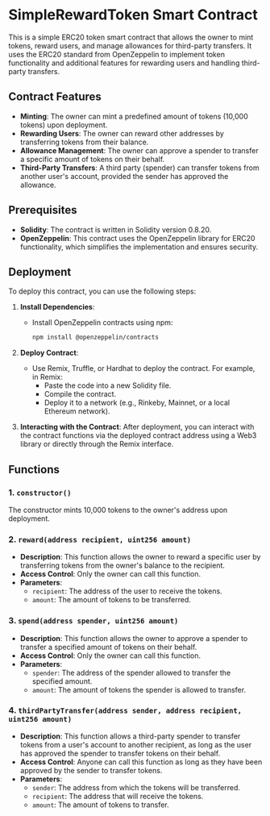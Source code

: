 # SimpleRewardToken Smart Contract

This is a simple ERC20 token smart contract that allows the owner to mint tokens, reward users, and manage allowances for third-party transfers. It uses the ERC20 standard from OpenZeppelin to implement token functionality and additional features for rewarding users and handling third-party transfers.

## Contract Features

- **Minting**: The owner can mint a predefined amount of tokens (10,000 tokens) upon deployment.
- **Rewarding Users**: The owner can reward other addresses by transferring tokens from their balance.
- **Allowance Management**: The owner can approve a spender to transfer a specific amount of tokens on their behalf.
- **Third-Party Transfers**: A third party (spender) can transfer tokens from another user's account, provided the sender has approved the allowance.

## Prerequisites

- **Solidity**: The contract is written in Solidity version 0.8.20.
- **OpenZeppelin**: This contract uses the OpenZeppelin library for ERC20 functionality, which simplifies the implementation and ensures security.

## Deployment

To deploy this contract, you can use the following steps:

1. **Install Dependencies**:
   - Install OpenZeppelin contracts using npm:
     ```bash
     npm install @openzeppelin/contracts
     ```

2. **Deploy Contract**:
   - Use Remix, Truffle, or Hardhat to deploy the contract. For example, in Remix:
     - Paste the code into a new Solidity file.
     - Compile the contract.
     - Deploy it to a network (e.g., Rinkeby, Mainnet, or a local Ethereum network).

3. **Interacting with the Contract**:
   After deployment, you can interact with the contract functions via the deployed contract address using a Web3 library or directly through the Remix interface.

## Functions

### 1. `constructor()`

The constructor mints 10,000 tokens to the owner's address upon deployment.

### 2. `reward(address recipient, uint256 amount)`

- **Description**: This function allows the owner to reward a specific user by transferring tokens from the owner's balance to the recipient.
- **Access Control**: Only the owner can call this function.
- **Parameters**:
  - `recipient`: The address of the user to receive the tokens.
  - `amount`: The amount of tokens to be transferred.

### 3. `spend(address spender, uint256 amount)`

- **Description**: This function allows the owner to approve a spender to transfer a specified amount of tokens on their behalf.
- **Access Control**: Only the owner can call this function.
- **Parameters**:
  - `spender`: The address of the spender allowed to transfer the specified amount.
  - `amount`: The amount of tokens the spender is allowed to transfer.

### 4. `thirdPartyTransfer(address sender, address recipient, uint256 amount)`

- **Description**: This function allows a third-party spender to transfer tokens from a user's account to another recipient, as long as the user has approved the spender to transfer tokens on their behalf.
- **Access Control**: Anyone can call this function as long as they have been approved by the sender to transfer tokens.
- **Parameters**:
  - `sender`: The address from which the tokens will be transferred.
  - `recipient`: The address that will receive the tokens.
  - `amount`: The amount of tokens to transfer.

